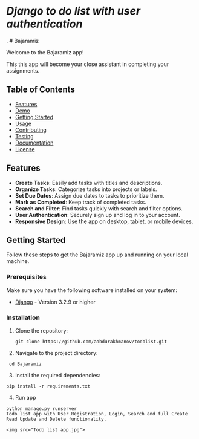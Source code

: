 <h1><i>Django to do list with user authentication</i></h1>.
# Bajaramiz

Welcome to the Bajaramiz app!

This this app will become your close assistant in completing your assignments.

## Table of Contents

- [Features](#features)
- [Demo](#demo)
- [Getting Started](#getting-started)
- [Usage](#usage)
- [Contributing](#contributing)
- [Testing](#testing)
- [Documentation](#documentation)
- [License](#license)

## Features

- **Create Tasks**: Easily add tasks with titles and descriptions.
- **Organize Tasks**: Categorize tasks into projects or labels.
- **Set Due Dates**: Assign due dates to tasks to prioritize them.
- **Mark as Completed**: Keep track of completed tasks.
- **Search and Filter**: Find tasks quickly with search and filter options.
- **User Authentication**: Securely sign up and log in to your account.
- **Responsive Design**: Use the app on desktop, tablet, or mobile devices.

## Getting Started

Follow these steps to get the Bajaramiz app up and running on your local machine.

### Prerequisites

Make sure you have the following software installed on your system:

- [Django](https://www.djangoproject.com/) - Version 3.2.9 or higher
### Installation

1. Clone the repository:

   ```shell
   git clone https://github.com/aabdurakhmanov/todolist.git

2. Navigate to the project directory:
  ```shell
   cd Bajaramiz
  ```

3. Install the required dependencies:
  ```shell
  pip install -r requirements.txt
  ```

4. Run app
  ```shell
  python manage.py runserver
Todo list app with User Registration, Login, Search and full Create Read Update and Delete functionality.

<img src="Todo list app.jpg">

